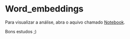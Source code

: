 # Word_embeddings

Para visualizar a análise, abra o aquivo chamado [Notebook](./NoteBook.ipynb).

Bons estudos ;)